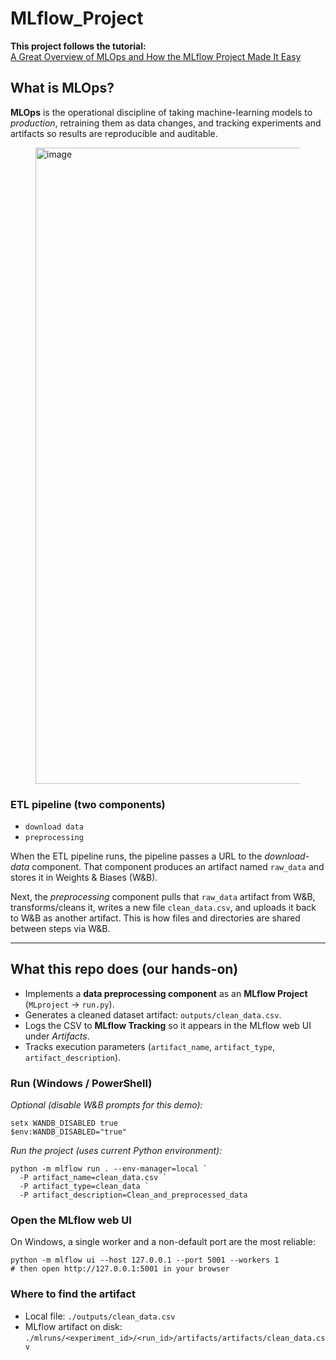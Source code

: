 
  <h1>MLflow_Project</h1>
  <p><strong>This project follows the tutorial:</strong><br>
    <a href="https://pub.towardsai.net/a-great-overview-of-machine-learning-operations-and-how-the-mlflow-project-made-it-easy-step-by-a49585a4863c" target="_blank" rel="noopener">
      A Great Overview of MLOps and How the MLflow Project Made It Easy
    </a>
  </p>
  <h2>What is MLOps?</h2>
  <p>
    <strong>MLOps</strong> is the operational discipline of taking machine-learning models to
    <em>production</em>, retraining them as data changes, and tracking experiments and artifacts
    so results are reproducible and auditable.
  </p>

  <figure>
    <!-- Replace the src below with your diagram path -->
    <img width="720" height="1018" alt="image" src="https://github.com/user-attachments/assets/f85ecdfe-52ac-485e-bbf3-30790c1b9dfe" />
  </figure>

  <h3>ETL pipeline (two components)</h3>
  <ul>
    <li><code>download data</code></li>
    <li><code>preprocessing</code></li>
  </ul>

  <p>When the ETL pipeline runs, the pipeline passes a URL to the
    <em>download-data</em> component. That component produces an artifact named
    <code>raw_data</code> and stores it in Weights &amp; Biases (W&amp;B).</p>

  <p>Next, the <em>preprocessing</em> component pulls that <code>raw_data</code> artifact from W&amp;B,
    transforms/cleans it, writes a new file <code>clean_data.csv</code>, and uploads it back to W&amp;B
    as another artifact. This is how files and directories are shared between steps via W&amp;B.</p>

  <hr>

  <h2>What this repo does (our hands-on)</h2>
  <ul>
    <li>Implements a <strong>data preprocessing component</strong> as an <strong>MLflow Project</strong> (<code>MLproject</code> → <code>run.py</code>).</li>
    <li>Generates a cleaned dataset artifact: <code>outputs/clean_data.csv</code>.</li>
    <li>Logs the CSV to <strong>MLflow Tracking</strong> so it appears in the MLflow web UI under <em>Artifacts</em>.</li>
    <li>Tracks execution parameters (<code>artifact_name</code>, <code>artifact_type</code>, <code>artifact_description</code>).</li>
  </ul>

  <h3>Run (Windows / PowerShell)</h3>
  <p><em>Optional (disable W&amp;B prompts for this demo):</em></p>
  <pre><code class="language-powershell">setx WANDB_DISABLED true
$env:WANDB_DISABLED="true"</code></pre>

  <p><em>Run the project (uses current Python environment):</em></p>
  <pre><code class="language-powershell">python -m mlflow run . --env-manager=local `
  -P artifact_name=clean_data.csv `
  -P artifact_type=clean_data `
  -P artifact_description=Clean_and_preprocessed_data</code></pre>

  <h3>Open the MLflow web UI</h3>
  <p>On Windows, a single worker and a non-default port are the most reliable:</p>
  <pre><code class="language-powershell">python -m mlflow ui --host 127.0.0.1 --port 5001 --workers 1
# then open http://127.0.0.1:5001 in your browser</code></pre>

  <h3>Where to find the artifact</h3>
  <ul>
    <li>Local file: <code>./outputs/clean_data.csv</code></li>
    <li>MLflow artifact on disk: <code>./mlruns/&lt;experiment_id&gt;/&lt;run_id&gt;/artifacts/artifacts/clean_data.csv</code></li>
  </ul>


</body>
</html>
